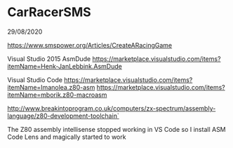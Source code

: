 # CarRacerSMS
29/08/2020

https://www.smspower.org/Articles/CreateARacingGame


Visual Studio 2015
AsmDude
https://marketplace.visualstudio.com/items?itemName=Henk-JanLebbink.AsmDude


Visual Studio Code
https://marketplace.visualstudio.com/items?itemName=Imanolea.z80-asm
https://marketplace.visualstudio.com/items?itemName=mborik.z80-macroasm


http://www.breakintoprogram.co.uk/computers/zx-spectrum/assembly-language/z80-development-toolchain`


The Z80 assembly intellisense stopped working in VS Code so I install ASM Code Lens
and magically started to work